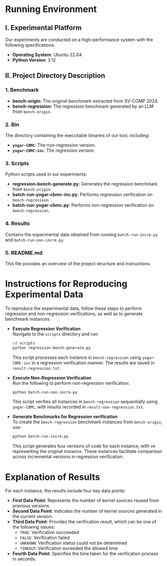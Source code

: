 # Running Environment

## I. Experimental Platform
Our experiments are conducted on a high-performance system with the following specifications:
- **Operating System**: Ubuntu 22.04
- **Python Version**: 3.12
## II. Project Directory Description

### 1. Benchmark
- **bench-origin**: The original benchmark extracted from SV-COMP 2024.
- **bench-regression**: The regression benchmark generated by an LLM from `bench-origin`.

### 2. Bin
The directory containing the executable binaries of our tool, including:
- **`yogar-CBMC`**: The non-regression version.
- **`yogar-CBMC-inc`**: The regression version.

### 3. Scripts
Python scripts used in our experiments:
- **regression-bench-generate.py**: Generates the regression benchmark from `bench-origin`.
- **batch-run-yogar-cbmc-inc.py**: Performs regression verification on `bench-regression`.
- **batch-run-yogar-cbmc.py**: Performs non-regression verification on `bench-regression`.

### 4. Results
Contains the experimental data obtained from running `batch-run-incre.py` and `batch-run-non-incre.py`.

### 5. README.md
This file provides an overview of the project structure and instructions.

# Instructions for Reproducing Experimental Data

To reproduce the experimental data, follow these steps to perform regression and non-regression verifications, as well as to generate benchmark instances.

- **Execute Regression Verification**  
  Navigate to the `scripts` directory and run:
  ```bash
  cd scripts
  python regression-bench-generate.py
  ```
  This script processes each instance in `bench-regression` using `yogar-CBMC-inc` in a regression verification manner. The results are saved in `result-regression.txt`.

- **Execute Non-Regression Verification**  
  Run the following to perform non-regression verification:
  ```bash
  python batch-run-non-incre.py
  ```
  This script verifies all instances in `bench-regression` sequentially using `yogar-CBMC`, with results recorded in `result-non-regression.txt`.

- **Generate Benchmarks for Regression verification**  
  To create the `bench-regression` benchmark instances from `bench-origin`, use:
  ```bash
  python batch-run-incre.py
  ```
  This script generates four versions of code for each instance, with `v0` representing the original instance. These instances facilitate comparison across incremental versions in regression verification.

# Explanation of Results

For each instance, the results include four key data points:

- **First Data Point**: Represents the number of kernel sources reused from previous versions.
- **Second Data Point**: Indicates the number of kernel sources generated in the current version.
- **Third Data Point**: Provides the verification result, which can be one of the following values:
  - `TRUE`: Verification succeeded
  - `FALSE`: Verification failed
  - `UNKNOWN`: Verification status could not be determined
  - `TIMEOUT`: Verification exceeded the allowed time
- **Fourth Data Point**: Specifies the time taken for the verification process in seconds.